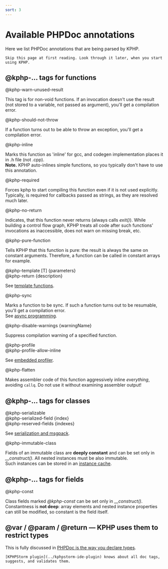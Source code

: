 ```yaml
---
sort: 3
---
```


# Available PHPDoc annotations

Here we list PHPDoc annotations that are being parsed by KPHP.

```tip
Skip this page at first reading. Look through it later, when you start using KPHP.
```


## @kphp-... tags for functions

<aside>@kphp-warn-unused-result</aside>

This tag is for non-void functions. If an invocation doesn't use the result (not stored to a variable, not passed as argument), you'll get a compilation error.

<aside>@kphp-should-not-throw</aside>

If a function turns out to be able to throw an exception, you'll get a compilation error.

<aside>@kphp-inline</aside>

Marks this function as 'inline' for gcc, and codegen implementation places it in .h file (not .cpp).  
**Note.** KPHP auto-inlines simple functions, so you typically don't have to use this annotation.

<aside>@kphp-required</aside>

Forces kphp to start compiling this function even if it is not used explicitly. Typically, is required for callbacks passed as strings, as they are resolved much later.

<aside>@kphp-no-return</aside>

Indicates, that this function never returns (always calls *exit()*). While building a control flow graph, KPHP treats all code after such functions' invocations as inaccessible, does not warn on missing break, etc.

<aside>@kphp-pure-function</aside>

Tells KPHP that this function is pure: the result is always the same on constant arguments. Therefore, a function can be called in constant arrays for example.

<aside>@kphp-template [T] {parameters}</aside>
<aside>@kphp-return {description}</aside>

See [template functions](../howto-by-kphp/template-functions.md).

<aside>@kphp-sync</aside>

Marks a function to be sync. If such a function turns out to be resumable, you'll get a compilation error.  
See [async programming](../best-practices/async-programming-forks.md).

<aside>@kphp-disable-warnings {warningName}</aside>

Suppress compilation warning of a specified function.  

<aside>@kphp-profile</aside>
<aside>@kphp-profile-allow-inline</aside>

See [embedded profiler](../best-practices/embedded-profiler.md).  

<aside>@kphp-flatten</aside>

Makes assembler code of this function aggressively inline _everything_, avoiding `callq`. Do not use it without examining assembler output!  


## @kphp-... tags for classes

<aside>@kphp-serializable</aside>
<aside>@kphp-serialized-field {index}</aside>
<aside>@kphp-reserved-fields {indexes}</aside>

See [serialization and msgpack](../howto-by-kphp/serialization-msgpack.md).

<aside>@kphp-immutable-class</aside>

Fields of an immutable class are **deeply constant** and can be set only in *__construct()*. All nested instances must be also immutable.  
Such instances can be stored in an [instance cache](../best-practices/shared-memory.md).


## @kphp-... tags for fields

<aside>@kphp-const</aside>

Class fields marked *@kphp-const* can be set only in *__construct()*. Constantness is **not deep**: array elements and nested instance properties can still be modified, so constant is the field itself.


## @var / @param / @return — KPHP uses them to restrict types

This is fully discussed in [PHPDoc is the way you declare types](../static-type-system/phpdoc-to-declare-types.md).


```tip
[KPHPStorm plugin](../kphpstorm-ide-plugin) knows about all doc tags, suggests, and validates them.
```

